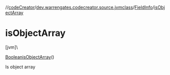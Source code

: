 //[codeCreator](../../../index.md)/[dev.warrengates.codecreator.source.jvmclass](../index.md)/[FieldInfo](index.md)/[isObjectArray](is-object-array.md)

# isObjectArray

[jvm]\

[Boolean](https://docs.oracle.com/javase/8/docs/api/java/lang/Boolean.html)[isObjectArray](is-object-array.md)()

Is object array
